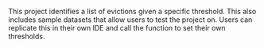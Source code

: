This project identifies a list of evictions given a specific threshold. This also includes sample datasets that allow users to test the project on. Users can replicate this in their own IDE and call the function to set their own thresholds. 
